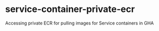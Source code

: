 # service-container-private-ecr
Accessing private ECR for pulling images for Service containers in GHA

